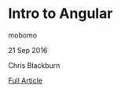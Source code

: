 # Intro to Angular

mobomo

21 Sep 2016

Chris Blackburn

[Full Article](https://github.com/blaqbern/intro-to-angular/)

